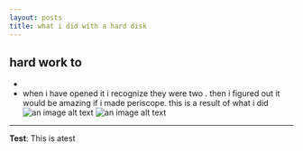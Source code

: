 ```yaml
---
layout: posts
title: what i did with a hard disk
---
```

## hard work to

- 
- when i have opened it i recognize they were two . then i figured out it would be amazing if i made periscope.
this is a result of what i did
![an image alt text]({{mjavadmt.github.io}}/assets/images/a.jpg)
![an image alt text]({{mjavadmt.github.io}}/assets/images/b.jpg)


---
**Test**: This is atest
